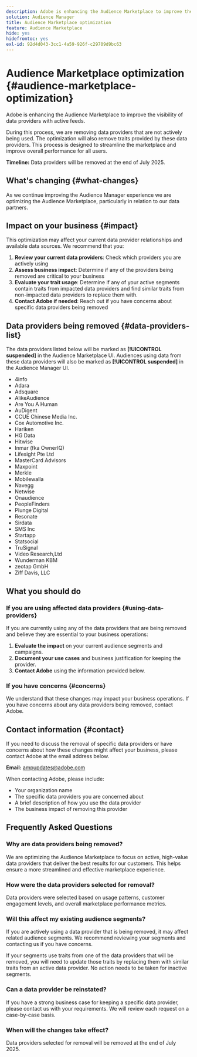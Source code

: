 ```yaml
---
description: Adobe is enhancing the Audience Marketplace to improve the visibility of data providers with active feeds.
solution: Audience Manager
title: Audience Marketplace optimization
feature: Audience Marketplace
hide: yes
hidefromtoc: yes
exl-id: 92d4d043-3cc1-4a59-926f-c29709d9bc63
---
```

# Audience Marketplace optimization {#audience-marketplace-optimization}

Adobe is enhancing the Audience Marketplace to improve the visibility of data providers with active feeds.

During this process, we are removing data providers that are not actively being used. The optimization will also remove traits provided by these data providers. This process is designed to streamline the marketplace and improve overall performance for all users.

**Timeline:** Data providers will be removed at the end of July 2025.

## What's changing {#what-changes}

As we continue improving the Audience Manager experience we are optimizing the Audience Marketplace, particularly in relation to our data partners.

## Impact on your business {#impact}

This optimization may affect your current data provider relationships and available data sources. We recommend that you:

1. **Review your current data providers**: Check which providers you are actively using
2. **Assess business impact**: Determine if any of the providers being removed are critical to your business
3. **Evaluate your trait usage**: Determine if any of your active segments contain traits from impacted data providers and find similar traits from non-impacted data providers to replace them with.
4. **Contact Adobe if needed**: Reach out if you have concerns about specific data providers being removed

## Data providers being removed {#data-providers-list}

The data providers listed below will be marked as **[!UICONTROL suspended]** in the Audience Marketplace UI. Audiences using data from these data providers will also be marked as **[!UICONTROL suspended]** in the Audience Manager UI.

* 4info
* Adara
* Adsquare
* AlikeAudience
* Are You A Human
* AuDigent
* CCUE Chinese Media Inc.
* Cox Automotive Inc.
* Hariken
* HG Data
* Hitwise
* Inmar (fka OwnerIQ)
* Lifesight Pte Ltd
* MasterCard Advisors
* Maxpoint
* Merkle
* Mobilewalla
* Navegg
* Netwise
* Onaudience
* PeopleFinders
* Plunge Digital
* Resonate
* Sirdata
* SMS Inc
* Startapp
* Statsocial
* TruSignal
* Video Research,Ltd
* Wunderman KBM
* zeotap GmbH
* Ziff Davis, LLC


## What you should do

### If you are using affected data providers {#using-data-providers}

If you are currently using any of the data providers that are being removed and believe they are essential to your business operations:

1. **Evaluate the impact** on your current audience segments and campaigns.
2. **Document your use cases** and business justification for keeping the provider.
3. **Contact Adobe** using the information provided below.

### If you have concerns {#concerns}

We understand that these changes may impact your business operations. If you have concerns about any data providers being removed, contact Adobe.

## Contact information {#contact}

If you need to discuss the removal of specific data providers or have concerns about how these changes might affect your business, please contact Adobe at the email address below.

**Email:** ampupdates@adobe.com

When contacting Adobe, please include:

* Your organization name
* The specific data providers you are concerned about
* A brief description of how you use the data provider
* The business impact of removing this provider

## Frequently Asked Questions

### Why are data providers being removed?

We are optimizing the Audience Marketplace to focus on active, high-value data providers that deliver the best results for our customers. This helps ensure a more streamlined and effective marketplace experience.

### How were the data providers selected for removal?

Data providers were selected based on usage patterns, customer engagement levels, and overall marketplace performance metrics.

### Will this affect my existing audience segments?

If you are actively using a data provider that is being removed, it may affect related audience segments. We recommend reviewing your segments and contacting us if you have concerns.

If your segments use traits from one of the data providers that will be removed, you will need to update those traits by replacing them with similar traits from an active data provider. No action needs to be taken for inactive segments.

### Can a data provider be reinstated?

If you have a strong business case for keeping a specific data provider, please contact us with your requirements. We will review each request on a case-by-case basis.

### When will the changes take effect?

Data providers selected for removal will be removed at the end of July 2025.
